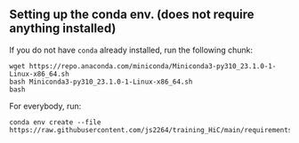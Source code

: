 ## Setting up the conda env. (does not require anything installed)

If you do not have `conda` already installed, run the following chunk: 

```
wget https://repo.anaconda.com/miniconda/Miniconda3-py310_23.1.0-1-Linux-x86_64.sh
bash Miniconda3-py310_23.1.0-1-Linux-x86_64.sh
bash
```

For everybody, run: 

```
conda env create --file https://raw.githubusercontent.com/js2264/training_HiC/main/requirements.yml
```
